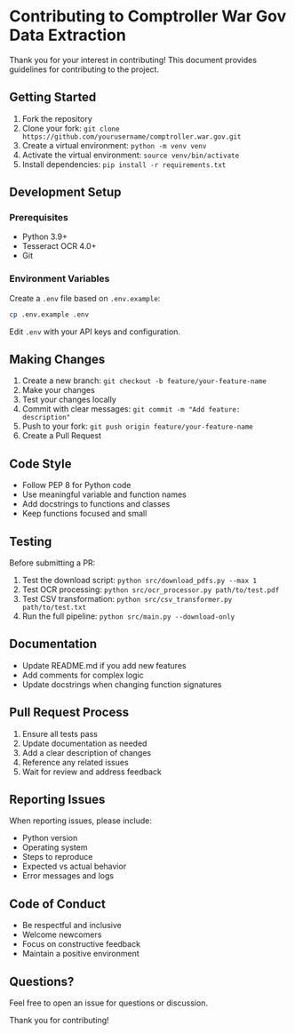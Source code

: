 # Contributing to Comptroller War Gov Data Extraction

Thank you for your interest in contributing! This document provides guidelines for contributing to the project.

## Getting Started

1. Fork the repository
2. Clone your fork: `git clone https://github.com/yourusername/comptroller.war.gov.git`
3. Create a virtual environment: `python -m venv venv`
4. Activate the virtual environment: `source venv/bin/activate`
5. Install dependencies: `pip install -r requirements.txt`

## Development Setup

### Prerequisites

- Python 3.9+
- Tesseract OCR 4.0+
- Git

### Environment Variables

Create a `.env` file based on `.env.example`:

```bash
cp .env.example .env
```

Edit `.env` with your API keys and configuration.

## Making Changes

1. Create a new branch: `git checkout -b feature/your-feature-name`
2. Make your changes
3. Test your changes locally
4. Commit with clear messages: `git commit -m "Add feature: description"`
5. Push to your fork: `git push origin feature/your-feature-name`
6. Create a Pull Request

## Code Style

- Follow PEP 8 for Python code
- Use meaningful variable and function names
- Add docstrings to functions and classes
- Keep functions focused and small

## Testing

Before submitting a PR:

1. Test the download script: `python src/download_pdfs.py --max 1`
2. Test OCR processing: `python src/ocr_processor.py path/to/test.pdf`
3. Test CSV transformation: `python src/csv_transformer.py path/to/test.txt`
4. Run the full pipeline: `python src/main.py --download-only`

## Documentation

- Update README.md if you add new features
- Add comments for complex logic
- Update docstrings when changing function signatures

## Pull Request Process

1. Ensure all tests pass
2. Update documentation as needed
3. Add a clear description of changes
4. Reference any related issues
5. Wait for review and address feedback

## Reporting Issues

When reporting issues, please include:

- Python version
- Operating system
- Steps to reproduce
- Expected vs actual behavior
- Error messages and logs

## Code of Conduct

- Be respectful and inclusive
- Welcome newcomers
- Focus on constructive feedback
- Maintain a positive environment

## Questions?

Feel free to open an issue for questions or discussion.

Thank you for contributing!
